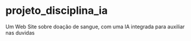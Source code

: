 # projeto_disciplina_ia
Um Web Site sobre doação de sangue, com uma IA integrada para auxiliar nas duvidas

